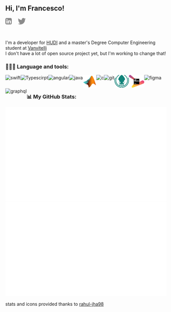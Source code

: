 ## Hi, I'm Francesco! 


<a style="margin-right: 15px;" href='https://www.linkedin.com/in/francescodangelo95'> <img align="top" src="icons/linkedin.svg" height="20px"/></a>
<a href='https://twitter.com/leobartowski95'> <img align="top" src="icons/twitter.svg" height="20px"/></a>

<br> <br>
I'm a developer for <a href='https://humandataincome.com/'>HUDI</a> and a master's Degree Computer Engineering student at <a href='https://www.unicampania.it'>Vanvitelli</a>
<br>
I don't have a lot of open source project yet, but I'm working to change that!
<br>

### 🧑🏻‍💻 Language and tools:
<img align="left" src="https://raw.githubusercontent.com/rahul-jha98/github_readme_icons/main/language_and_tools/square/swift/swift.svg" alt="swift" height="42px"/>
<img align="left" height ="42px" src="https://raw.githubusercontent.com/rahul-jha98/github_readme_icons/main/language_and_tools/square/typescript/typescript.svg" alt="Typescirpt"/>
<img align="left" src="https://raw.githubusercontent.com/rahul-jha98/github_readme_icons/main/language_and_tools/square/angular/angular.svg" alt="angular" height="42px"/>
<img align="left" src="https://raw.githubusercontent.com/rahul-jha98/github_readme_icons/main/language_and_tools/square/java/java.svg" alt="java" height="42px"/>
<img align="left" src="icons/matlab.svg" height="42px"/>
<img align="left" src="https://raw.githubusercontent.com/rahul-jha98/github_readme_icons/main/language_and_tools/square/c/c.svg" alt="c" height="42px"/>
<img align="left" src="https://raw.githubusercontent.com/rahul-jha98/github_readme_icons/main/language_and_tools/square/git-scm/git-scm.svg" alt="git" height="42px"/>
<img align="left" src="icons/gitkraken.svg" height="40px"/>
<img align="left" src="icons/jetbrains.svg" height="40px"/>
<img align="left" src="https://raw.githubusercontent.com/rahul-jha98/github_readme_icons/main/language_and_tools/square/figma/figma.svg" alt="figma" height='42px'/>
<img align="left" src="https://raw.githubusercontent.com/rahul-jha98/github_readme_icons/main/language_and_tools/square/graphql/graphql.svg" alt="graphql" height='42px'/>

<br> <br>

### 📊 My GitHub Stats:

<a href='https://github.com/leobartowski/leobartowski'>
<img src="https://raw.githubusercontent.com/leobartowski/github-stats-transparent/output/generated/overview.svg"></img>
<img src="https://raw.githubusercontent.com/leobartowski/github-stats-transparent/output/generated/languages.svg"></img>
</a>
<br>

stats and icons provided thanks to <a href='https://github.com/rahul-jha98'>rahul-jha98</a>
